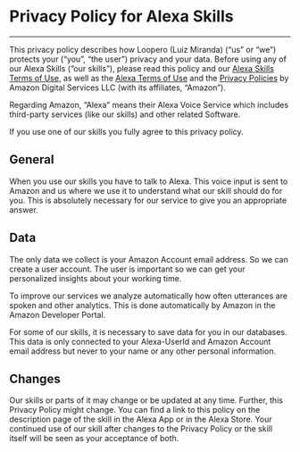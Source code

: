 # Privacy Policy for Alexa Skills

---

This privacy policy describes how Loopero (Luiz Miranda) (“us” or “we”) protects your (“you”, “the user”) privacy 
and your data. Before using any of our Alexa Skills (“our skills”), please read this policy and our [Alexa Skills Terms of Use](https://github.com/luizmiranda7/loopero/blob/main/terms_of_use_alexa_skills.md), as well as the [Alexa Terms of Use](https://www.amazon.com/gp/help/customer/display.html?nodeId=201809740) and the [Privacy Policies](https://www.amazon.com/privacy) by Amazon Digital Services LLC (with its affiliates, “Amazon”).

Regarding Amazon, “Alexa” means their Alexa Voice Service which includes third-party services (like our skills) and other related Software.

If you use one of our skills you fully agree to this privacy policy.

## General

When you use our skills you have to talk to Alexa. This voice input is sent to Amazon and us where we use it to understand what our skill should do for you. This is absolutely necessary for our service to give you an appropriate answer.

## Data

The only data we collect is your Amazon Account email address. So we can create a user account. The user is important so we can get your personalized insights about your working time.

To improve our services we analyze automatically how often utterances are spoken and other analytics. This is done automatically by Amazon in the Amazon Developer Portal.

For some of our skills, it is necessary to save data for you in our databases. This data is only connected to your Alexa-UserId and Amazon Account email address but never to your name or any other personal information. 

## Changes

Our skills or parts of it may change or be updated at any time. Further, this Privacy Policy might change. You can find a link to this policy on the description page of the skill in the Alexa App or in the Alexa Store. Your continued use of our skill after changes to the Privacy Policy or the skill itself will be seen as your acceptance of both.
